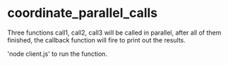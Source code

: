 # coordinate_parallel_calls

Three functions call1, call2, call3 will be called in parallel, after all of them finished, the callback function will fire to print out the results.


'node client.js' to run the function. 
